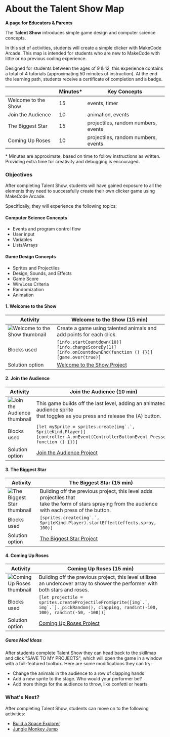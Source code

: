 # About the Talent Show Map

**A page for Educators & Parents**

The **Talent Show** introduces simple game design and computer science concepts.

In this set of activities, students will create a simple clicker with MakeCode Arcade.  This map is intended for students who are new to MakeCode with little or no previous coding experience.

Designed for students between the ages of 9 & 12, this experience contains a total of 4 tutorials (approximating 50 minutes of instruction).  At the end the learning path, students receive a certificate of completion and a badge.

|                 | Minutes* |  Key Concepts |
| --------------- | -------- |  ------------ |
| Welcome to the Show    |15  |  events, timer |
| Join the Audience   |10 |  animation, events |
| The Biggest Star   |15  |  projectiles, random numbers, events |
| Coming Up Roses   |10  |  projectiles, random numbers, events |


\* Minutes are approximate, based on time to follow instructions as written. Providing extra time for creativity and debugging is encouraged.

### Objectives

After completing Talent Show, students will have gained exposure to all the elements they need to successfully create their own clicker game using MakeCode Arcade.

Specifically, they will experience the following topics:

#### Computer Science Concepts

- Events and program control flow
- User input
- Variables
- Lists/Arrays


#### Game Design Concepts

- Sprites and Projectiles
- Design, Sounds, and Effects
- Game Score
- Win/Loss Criteria
- Randomization
- Animation



#### 1. Welcome to the Show

| Activity | Welcome to the Show (15 min) |
|---|---|
| ![Welcome to the Show thumbnail](/static/skillmap/star/star1.gif) | Create a game using talented animals and add points for each click. |
| Blocks used | ``[info.startCountdown(10)]``<br/>``[info.changeScoreBy(1)]``<br/>``[info.onCountdownEnd(function () {})]``<br/>``[game.over(true)]``|
| Solution option | [Welcome to the Show Project](https://makecode.com/_d6TdD8VYPX1U) |

#### 2. Join the Audience

| Activity | Join the Audience (10 min) |
|---|---|
| ![Join the Audience thumbnail](/static/skillmap/star/star2.gif) | This game builds off the last level, adding an animated audience sprite<br/>that toggles as you press and release the (A) button. |
| Blocks used | ``[let mySprite = sprites.create(img`.`, SpriteKind.Player)]``<br/>``[controller.A.onEvent(ControllerButtonEvent.Pressed, function () {})]``|
| Solution option | [Join the Audience Project](https://makecode.com/_WY823cfoyTwj) |

#### 3. The Biggest Star

| Activity | The Biggest Star (15 min) |
|---|---|
| ![The Biggest Star thumbnail](/static/skillmap/star/star3.gif) | Building off the previous project, this level adds projectiles that<br/>take the form of stars spraying from the audience with each press of the button. |
| Blocks used | ``[sprites.create(img`.`, SpriteKind.Player).startEffect(effects.spray, 100)]`` |
| Solution option | [The Biggest Star Project](https://makecode.com/_3gs2oWTCHXuw) |


#### 4. Coming Up Roses

| Activity | Coming Up Roses (15 min) |
|---|---|
| ![Coming Up Roses thumbnail](/static/skillmap/star/star4.gif) | Building off the previous project, this level utilizes an undercover array to shower the performer with both stars and roses. |
| Blocks used | ``[let projectile = sprites.createProjectileFromSprite([img`.`, img`.`]._pickRandom(), clapping, randint(-100, 100), randint(-50, -100))]`` |
| Solution option | [Coming Up Roses Project](https://makecode.com/_aK1XDbamoH20) |


##### Game Mod Ideas

After students complete Talent Show they can head back to the skillmap and click "SAVE TO MY PROJECTS", which will open the game in a window with a full-featured toolbox. Here are some modifications they can try:

- Change the animals in the audience to a row of clapping hands
- Add a new sprite to the stage. Who would your performer be?
- Add more things for the audience to throw, like confetti or hearts


### What's Next?

After completing Talent Show, students can move on to the following activities:

* [Build a Space Explorer](https://arcade.makecode.com/--skillmap#docs:/skillmap/space)
* [Jungle Monkey Jump](https://arcade.makecode.com/--skillmap#docs:/skillmap/jungle)
